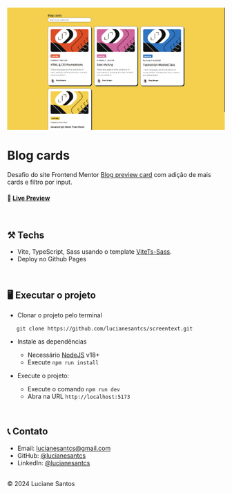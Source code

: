 ![image](https://raw.githubusercontent.com/lucianesantcs/blog-cards/main/public/preview.png) 
# Blog cards

 Desafio do site Frontend Mentor [Blog preview card](https://www.frontendmentor.io/challenges/blog-preview-card-ckPaj01IcS) com adição de mais cards e filtro por input. 
 <br />
 #### :rocket: [Live Preview](https://lucianesantcs.github.io/blog-cards/)

<br />

## :hammer_and_pick: Techs
- Vite, TypeScript, Sass usando o template [ViteTs-Sass](https://github.com/lucianesantcs/vitets-sass).
- Deploy no Github Pages

 <br />

 ## :desktop_computer: Executar o projeto
 - Clonar o projeto pelo terminal
 ```
    git clone https://github.com/lucianesantcs/screentext.git
```
- Instale as dependências 
  - Necessário [NodeJS](https://nodejs.org/en) v18+
  - Execute `npm run install`

- Execute o projeto:
  - Execute o comando `npm run dev`
  - Abra na URL `http://localhost:5173`
 
<br />

## :telephone_receiver: Contato

- Email: lucianesantcs@gmail.com
- GitHub: [@lucianesantcs](https://github.com/lucianesantcs)
- LinkedIn: [@lucianesantcs](https://linkedin.com/in/lucianesantcs)

<br />
© 2024 Luciane Santos
